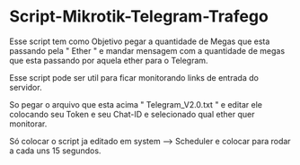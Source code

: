 # Script-Mikrotik-Telegram-Trafego

Esse script tem como Objetivo pegar a quantidade de Megas que esta passando pela " Ether " e mandar mensagem com a quantidade de megas que esta passando por aquela ether para o Telegram.

Esse script pode ser util para ficar monitorando links de entrada do servidor.

So pegar o arquivo que esta acima " Telegram_V2.0.txt " e editar ele colocando seu Token e seu Chat-ID e selecionado qual ether quer monitorar.

Só colocar o script ja editado em system --> Scheduler e colocar para rodar a cada uns 15 segundos.
